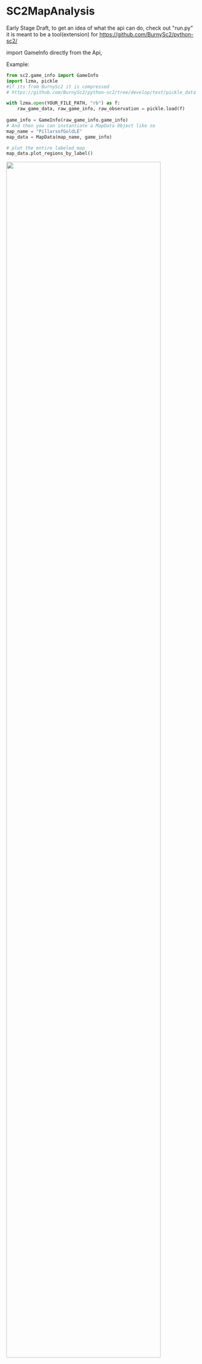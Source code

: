 # SC2MapAnalysis

Early Stage Draft, 
to get an idea of what the api can do,  check out "run.py" 
it is meant to be a tool(extension) for https://github.com/BurnySc2/python-sc2/

import GameInfo directly from the Api, 

Example:
```python
from sc2.game_info import GameInfo
import lzma, pickle
#if its from BurnySc2 it is compressed
# https://github.com/BurnySc2/python-sc2/tree/develop/test/pickle_data

with lzma.open(YOUR_FILE_PATH, "rb") as f:
    raw_game_data, raw_game_info, raw_observation = pickle.load(f)
    
game_info = GameInfo(raw_game_info.game_info)
# And then you can instantiate a MapData Object like so
map_name = "PillarsofGoldLE"
map_data = MapData(map_name, game_info)

# plot the entire labeled map
map_data.plot_regions_by_label()
```
<img src="https://user-images.githubusercontent.com/40754127/86403746-f6dd7600-bcb6-11ea-942d-52110ec285f2.png" width="90%"></img> 
```python
# plot each region in a closeup showing its relative placement on the map and perimeter
for label, region in map_data.regions.items():
    region.plot_perimeter()

```
<img src="https://user-images.githubusercontent.com/40754127/86403753-f93fd000-bcb6-11ea-9d2c-c929c1a8591b.png" width="90%"></img> 
